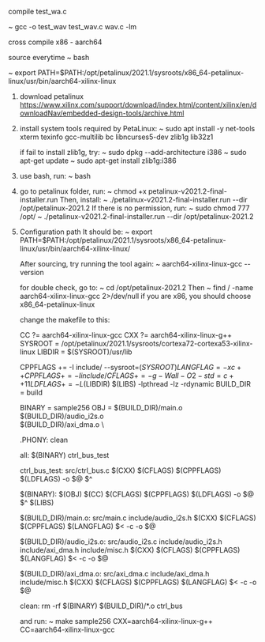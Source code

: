 compile test_wa.c

~ gcc -o test_wav test_wav.c wav.c -lm





cross compile  x86 - aarch64

source everytime
~ bash

~ export PATH=$PATH:/opt/petalinux/2021.1/sysroots/x86_64-petalinux-linux/usr/bin/aarch64-xilinx-linux

1. download petalinux
   https://www.xilinx.com/support/download/index.html/content/xilinx/en/downloadNav/embedded-design-tools/archive.html
2. install system tools required by PetaLinux:
   ~ sudo apt install -y net-tools xterm texinfo gcc-multilib bc libncurses5-dev zlib1g lib32z1

   if fail to install zlib1g, try:
   ~ sudo dpkg --add-architecture i386
   ~ sudo apt-get update
   ~ sudo apt-get install zlib1g:i386

3. use bash, run:
   ~ bash
4. go to petalinux folder, run:
   ~ chmod +x petalinux-v2021.2-final-installer.run
   Then, install:
   ~ ./petalinux-v2021.2-final-installer.run --dir /opt/petalinux-2021.2
   If there is no permission, run:
   ~ sudo chmod 777 /opt/
   ~ ./petalinux-v2021.2-final-installer.run --dir /opt/petalinux-2021.2
5. Configuration path
   It should be:
   ~ export PATH=$PATH:/opt/petalinux/2021.1/sysroots/x86_64-petalinux-linux/usr/bin/aarch64-xilinx-linux/

   After sourcing, try running the tool again:
   ~ aarch64-xilinx-linux-gcc --version



   for double check, go to:
   ~ cd /opt/petalinux-2021.2
   Then
   ~ find / -name aarch64-xilinx-linux-gcc 2>/dev/null
   if you are x86, you should choose x86_64-petalinux-linux



   change the makefile to this:

      CC       ?= aarch64-xilinx-linux-gcc
      CXX      ?= aarch64-xilinx-linux-g++
      SYSROOT  = /opt/petalinux/2021.1/sysroots/cortexa72-cortexa53-xilinx-linux
      LIBDIR   = $(SYSROOT)/usr/lib
      
      CPPFLAGS += -I include/ --sysroot=$(SYSROOT)
      LANGFLAG = -x c++
      CPPFLAGS += -I include/
      CFLAGS   += -g -Wall -O2 -std=c++11
      LDFLAGS  += -L$(LIBDIR) $(LIBS) -lpthread -lz -rdynamic
      BUILD_DIR = build
      
      BINARY = sample256
      OBJ = $(BUILD_DIR)/main.o \
            $(BUILD_DIR)/audio_i2s.o \
            $(BUILD_DIR)/axi_dma.o \
      
      .PHONY: clean
      
      all: $(BINARY) ctrl_bus_test
      
      ctrl_bus_test: src/ctrl_bus.c
      	$(CXX) $(CFLAGS) $(CPPFLAGS) $(LDFLAGS) -o $@ $^
      
      $(BINARY): $(OBJ)
      	$(CC) $(CFLAGS) $(CPPFLAGS) $(LDFLAGS) -o $@ $^ $(LIBS)
      
      $(BUILD_DIR)/main.o: src/main.c include/audio_i2s.h
      	$(CXX) $(CFLAGS) $(CPPFLAGS) $(LANGFLAG) $< -c -o $@
      
      $(BUILD_DIR)/audio_i2s.o: src/audio_i2s.c include/audio_i2s.h include/axi_dma.h include/misc.h
      	$(CXX) $(CFLAGS) $(CPPFLAGS) $(LANGFLAG) $< -c -o $@
      
      $(BUILD_DIR)/axi_dma.o: src/axi_dma.c include/axi_dma.h include/misc.h
      	$(CXX) $(CFLAGS) $(CPPFLAGS) $(LANGFLAG) $< -c -o $@
      
      clean:
      	rm -rf $(BINARY) $(BUILD_DIR)/*.o ctrl_bus

   and run:
   ~ make sample256 CXX=aarch64-xilinx-linux-g++ CC=aarch64-xilinx-linux-gcc

  
